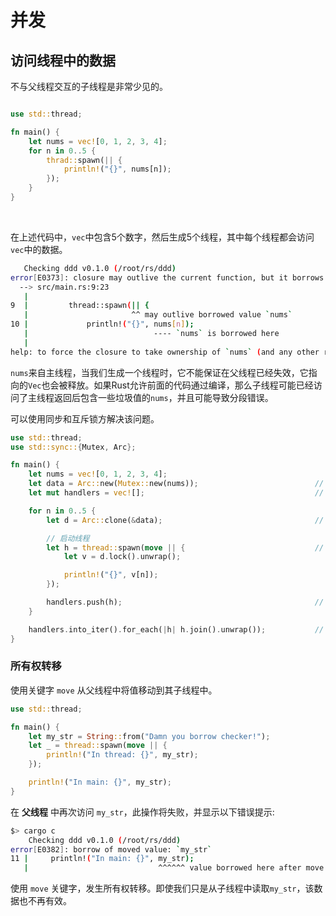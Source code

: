 # 并发

## 访问线程中的数据

不与父线程交互的子线程是非常少见的。

```rust

use std::thread;

fn main() {
    let nums = vec![0, 1, 2, 3, 4];
    for n in 0..5 {
        thrad::spawn(|| {
            println!("{}", nums[n]);
        });
    }
}
```

&nbsp;

在上述代码中，`vec`中包含5个数字，然后生成5个线程，其中每个线程都会访问`vec`中的数据。

```bash
   Checking ddd v0.1.0 (/root/rs/ddd)
error[E0373]: closure may outlive the current function, but it borrows `nums`, which is owned by the current function
  --> src/main.rs:9:23
   |
9  |         thread::spawn(|| {
   |                       ^^ may outlive borrowed value `nums`
10 |             println!("{}", nums[n]);
   |                            ---- `nums` is borrowed here
   |
help: to force the closure to take ownership of `nums` (and any other referenced variables), use the `move` keyword
```

`nums`来自主线程，当我们生成一个线程时，它不能保证在父线程已经失效，它指向的`Vec`也会被释放。如果Rust允许前面的代码通过编译，那么子线程可能已经访问了主线程返回后包含一些垃圾值的`nums`，并且可能导致分段错误。

可以使用同步和互斥锁方解决该问题。

```rust
use std::thread;
use std::sync::{Mutex, Arc};

fn main() {
    let nums = vec![0, 1, 2, 3, 4];
    let data = Arc::new(Mutex::new(nums));                          // 保证数据原子性
    let mut handlers = vec![];                                      // 存储子线程

    for n in 0..5 {
        let d = Arc::clone(&data);                                  // 克隆原子引用

        // 启动线程
        let h = thread::spawn(move || {                             // d 所有权转移
            let v = d.lock().unwrap();

            println!("{}", v[n]);
        });

        handlers.push(h);                                           // 收集子线程
    }

    handlers.into_iter().for_each(|h| h.join().unwrap());           // 等待所有子线程结束
}
```

### 所有权转移

使用关键字 `move` 从父线程中将值移动到其子线程中。

```rust
use std::thread;

fn main() {
    let my_str = String::from("Damn you borrow checker!");
    let _ = thread::spawn(move || {
        println!("In thread: {}", my_str);
    });

    println!("In main: {}", my_str);
}
```

在 **父线程** 中再次访问 `my_str`，此操作将失败，并显示以下错误提示:


```bash
$> cargo c
    Checking ddd v0.1.0 (/root/rs/ddd)
error[E0382]: borrow of moved value: `my_str`
11 |     println!("In main: {}", my_str);
   |                             ^^^^^^ value borrowed here after move
```

使用 `move` 关键字，发生所有权转移。即使我们只是从子线程中读取`my_str`，该数据也不再有效。
